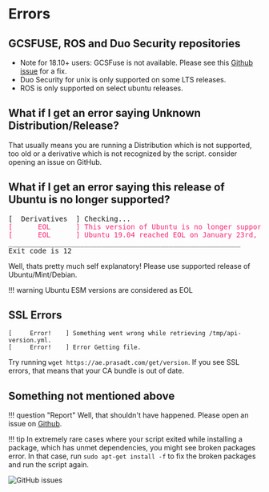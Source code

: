 # Errors

## GCSFUSE, ROS and Duo Security repositories

- Note for 18.10+ users: GCSFuse is not available. Please see this [Github issue](https://github.com/GoogleCloudPlatform/gcsfuse/issues/319) for a fix.
- Duo Security for unix is only supported on some LTS releases.
- ROS is only supported on select ubuntu releases.

## What if I get an error saying Unknown Distribution/Release?

That usually means you are running a Distribution which is not supported, too old or a derivative which is not recognized by the script.
consider opening an issue on GitHub.

## What if I get an error saying this release of Ubuntu is no longer supported?

<pre>[  Derivatives  ] Checking...
<font color="#F92672">[      EOL      ] This version of Ubuntu is no longer supported. </font>
<font color="#F92672">[      EOL      ] Ubuntu 19.04 reached EOL on January 23rd, 2020.</font>
_______________________________________________________
Exit code is 12
</pre>

Well, thats pretty much self explanatory! Please use supported release of Ubuntu/Mint/Debian.

!!! warning
    Ubuntu ESM versions are considered as EOL

## SSL Errors

```console
[     Error!    ] Something went wrong while retrieving /tmp/api-version.yml.
[     Error!    ] Error Getting file.
```

Try running `wget https://ae.prasadt.com/get/version`. If you see SSL errors, that means that your CA bundle is out of date.

## Something not mentioned above

!!! question "Report"
    Well, that shouldn't have happened. Please open an issue on [Github](https://github.com/tprasadtp/ubuntu-post-install/issues/new).

!!! tip
    In extremely rare cases where your script exited while installing a package, which has unmet dependencies, you might see broken packages error. In that case, run `sudo apt-get install -f` to fix the broken packages and run the script again.

![GitHub issues](https://img.shields.io/github/issues/tprasadtp/ubuntu-post-install.svg)
